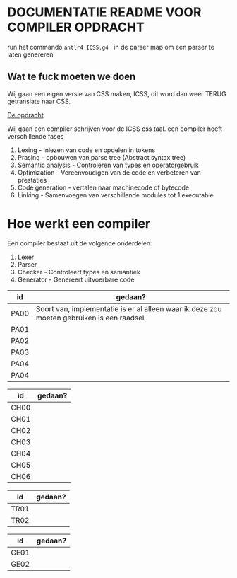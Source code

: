 # DOCUMENTATIE README VOOR COMPILER OPDRACHT


run het commando
`antlr4 ICSS.g4`
`
in de parser map om een parser te laten genereren



## Wat te fuck moeten we doen

Wij gaan een eigen versie van CSS maken, ICSS, dit word dan weer TERUG getranslate naar CSS.

[De opdracht](https://aim-cni.github.io/app/docs/Compiler%20opdracht)

Wij gaan een compiler schrijven voor de ICSS css taal. een compiler heeft verschillende fases

1. Lexing - inlezen van code en opdelen in tokens
2. Prasing - opbouwen van parse tree (Abstract syntax tree)
3. Semantic analysis - Controleren van types en operatorgebruik
4. Optimization - Vereenvoudigen van de code en verbeteren van prestaties
5. Code generation - vertalen naar machinecode of bytecode
6. Linking - Samenvoegen van verschillende modules tot 1 executable


# Hoe werkt een compiler

Een compiler bestaat uit de volgende onderdelen:

1. Lexer
2. Parser
3. Checker - Controleert types en semantiek
4. Generator - Genereert uitvoerbare code



| id   | gedaan?                                                                                   |
|------|-------------------------------------------------------------------------------------------|
| PA00 | Soort van, implementatie is er al alleen waar ik deze zou moeten gebruiken is een raadsel |
| PA01 |                                                                                           |
| PA02 |                                                                                           |
| PA03 |                                                                                           |
| PA04 |                                                                                           |
| PA04 |                                                                                           |


| id   | gedaan? |
|------|---------|
| CH00 |         |
| CH01 |         |
| CH02 |         |
| CH03 |         |
| CH04 |         |
| CH05 |         |
| CH06 |         |


| id   | gedaan? |
|------|---------|
| TR01 |         |
| TR02 |         |


| id   | gedaan? |
|------|---------|
| GE01 |         |
| GE02 |         |